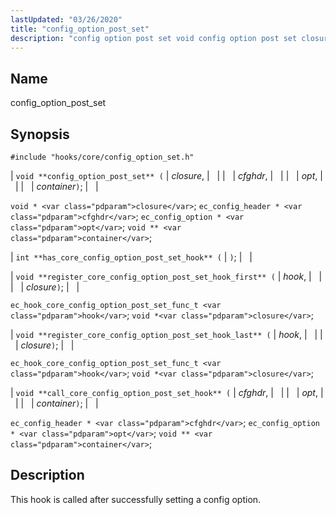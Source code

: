 ```yaml
---
lastUpdated: "03/26/2020"
title: "config_option_post_set"
description: "config option post set void config option post set closure cfghdr opt container void closure ec config header cfghdr ec config option opt void container int has core config option post set hook void register core config option post set hook first hook closure ec hook core config option post..."
---
```


<a name="hooks.core.config_option_post_set"></a> 
## Name

config_option_post_set

## Synopsis

`#include "hooks/core/config_option_set.h"`

| `void **config_option_post_set** (` | <var class="pdparam">closure</var>, |   |
|   | <var class="pdparam">cfghdr</var>, |   |
|   | <var class="pdparam">opt</var>, |   |
|   | <var class="pdparam">container</var>`)`; |   |

`void * <var class="pdparam">closure</var>`;
`ec_config_header * <var class="pdparam">cfghdr</var>`;
`ec_config_option * <var class="pdparam">opt</var>`;
`void ** <var class="pdparam">container</var>`;

| `int **has_core_config_option_post_set_hook** (` | `)`; |   |

| `void **register_core_config_option_post_set_hook_first** (` | <var class="pdparam">hook</var>, |   |
|   | <var class="pdparam">closure</var>`)`; |   |

`ec_hook_core_config_option_post_set_func_t <var class="pdparam">hook</var>`;
`void *<var class="pdparam">closure</var>`;

| `void **register_core_config_option_post_set_hook_last** (` | <var class="pdparam">hook</var>, |   |
|   | <var class="pdparam">closure</var>`)`; |   |

`ec_hook_core_config_option_post_set_func_t <var class="pdparam">hook</var>`;
`void *<var class="pdparam">closure</var>`;

| `void **call_core_config_option_post_set_hook** (` | <var class="pdparam">cfghdr</var>, |   |
|   | <var class="pdparam">opt</var>, |   |
|   | <var class="pdparam">container</var>`)`; |   |

`ec_config_header * <var class="pdparam">cfghdr</var>`;
`ec_config_option * <var class="pdparam">opt</var>`;
`void ** <var class="pdparam">container</var>`;<a name="idp33683616"></a> 
## Description

This hook is called after successfully setting a config option.